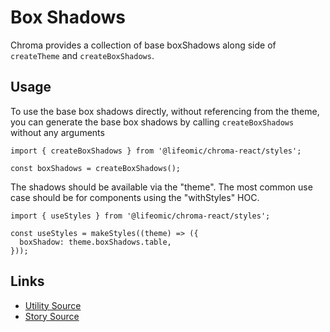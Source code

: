# Box Shadows

Chroma provides a collection of base boxShadows along side of `createTheme` and `createBoxShadows`.

<!-- STORY -->

## Usage

To use the base box shadows directly, without referencing from the theme, you can generate the base box shadows by calling `createBoxShadows` without any arguments

```tsx
import { createBoxShadows } from '@lifeomic/chroma-react/styles';

const boxShadows = createBoxShadows();
```

The shadows should be available via the "theme". The most common use case should be for components using the "withStyles" HOC.

```tsx
import { useStyles } from '@lifeomic/chroma-react/styles';

const useStyles = makeStyles((theme) => ({
  boxShadow: theme.boxShadows.table,
}));
```

## Links

- [Utility Source](https://bitbucket.org/lifeomic/chroma/src/master/src/styles/createBoxShadows.ts)
- [Story Source](https://bitbucket.org/lifeomic/chroma/src/master/stories/styles/boxShadows/boxShadows.stories.tsx)
